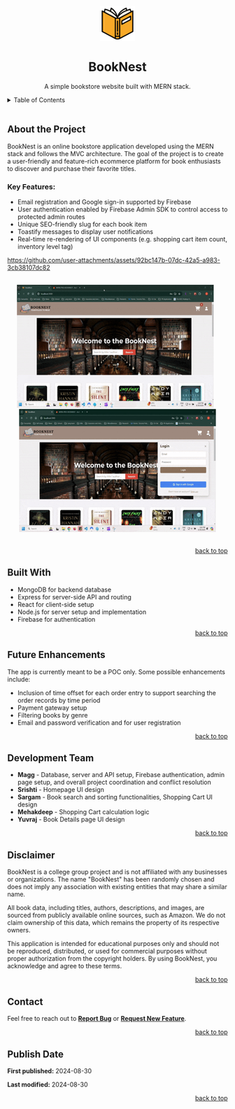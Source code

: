 <a id="readme-top"></a>

<!-- PROJECT LOGO -->
<br />
<div align="center">
  <a href="https://github.com/magg-ting/booknest">
    <img src="assets/logo.png" alt="Logo" width="80" height="80">
  </a>

  <h1 align="center">BookNest</h1>
  <p align="center">
    A simple bookstore website built with MERN stack.
    <br />
  </p>
</div>

<!-- TABLE OF CONTENTS -->
<details>
  <summary>Table of Contents</summary>
  <ol>
    <li><a href="#about-the-project">About the Project</a></li>
    <li><a href="#built-with">Built With</a></li>
    <li><a href="#future-enhancements">Future Enhancements</a></li>
    <li><a href="#developers">Development Team</a></li>
    <li><a href="#disclaimer">Disclaimer</a></li>
    <li><a href="#contact">Contact</a></li>
    <li><a href="#publish-date">Publish Date</a></li>
  </ol>
</details>
<br/>

<!-- ABOUT THE PROJECT -->
<div id="about-the-project">
  <h2>About the Project</h2>
  <p>BookNest is an online bookstore application developed using the MERN stack and follows the MVC architecture.  The  goal  of  the  project  is  to  create  a  user-friendly  and  feature-rich  ecommerce  platform for book enthusiasts to discover and purchase their favorite titles.</p>
  <h3>Key Features:</h3>
  <ul>
    <li>Email registration and Google sign-in supported by Firebase</li>
    <li>User authentication enabled by Firebase Admin SDK to control access to protected admin routes</li>
    <li>Unique SEO-friendly slug for each book item</li>
    <li>Toastify messages to display user notifications</li>
    <li>Real-time re-rendering of UI components (e.g. shopping cart item count, inventory level tag)</li>
  </ul>

https://github.com/user-attachments/assets/92bc147b-07dc-42a5-a983-3cb38107dc82


  
  <br/>
  <div align="center">
    <img src="assets/feature-1.gif" alt="ScreenShot-1" width="450" height="281">
    <span>&ensp;</span>
    <img src="assets/feature-2.gif" alt="ScreenShot-2" width="450" height="281">
  </div>
  <br/>
  <p align="right"><a href="#readme-top">back to top</a></p>
</div>

<!-- BUILT WITH -->
<div id="built-with">
  <h2>Built With</h2>
  <ul>
    <li>MongoDB for backend database</li>
    <li>Express for server-side API and routing</li>
    <li>React for client-side setup</li>
    <li>Node.js for server setup and implementation</li>
    <li>Firebase for authentication</li>
  </ul>
  <p align="right"><a href="#readme-top">back to top</a></p>
</div>

<!-- FUTURE ENHANCEMENTS -->
<div id="future-enhancements">
<h2>Future Enhancements</h2>
<p>The app is currently meant to be a POC only. Some possible enhancements include:</p>
<ul>
  <li>Inclusion of time offset for each order entry to support searching the order records by time period</li>
  <li>Payment gateway setup</li>
  <li>Filtering books by genre</li>
  <li>Email and password verification and for user registration</li>
</ul>
<p align="right"><a href="#readme-top">back to top</a></p>
</div>

<!-- DEVELOPMENT TEAM -->
<div id="developers">
  <h2>Development Team</h2>
  <ul>
    <li><strong>Magg</strong> - Database, server and API setup, Firebase authentication, admin page setup, and overall project coordination and conflict resolution</li>
    <li><strong>Srishti</strong> - Homepage UI design</li>
    <li><strong>Sargam</strong> - Book search and sorting functionalities, Shopping Cart UI design</li>
    <li><strong>Mehakdeep</strong> - Shopping Cart calculation logic</li>
    <li><strong>Yuvraj</strong> - Book Details page UI design</li>
  </ul>
  <p align="right"><a href="#readme-top">back to top</a></p>
</div>

<!-- DISCLAIMER -->
<div id="disclaimer">
  <h2>Disclaimer</h2>
  <p>
    BookNest is a college group project and is not affiliated with any businesses or organizations. The name "BookNest" has been randomly chosen and does not imply any association with existing entities that may share a similar name.
  </p>
  <p>
    All book data, including titles, authors, descriptions, and images, are sourced from publicly available online sources, such as Amazon. We do not claim ownership of this data, which remains the property of its respective owners.
  </p>
  <p>
    This application is intended for educational purposes only and should not be reproduced, distributed, or used for commercial purposes without proper authorization from the copyright holders. By using BookNest, you acknowledge and agree to these terms.
  </p>
  <p align="right"><a href="#readme-top">back to top</a></p>
</div>

<!-- CONTACT -->
<div id="contact">
  <h2>Contact</h2>
  <p>
    Feel free to reach out to <strong><a href="https://github.com/magg-ting/booknest/issues/new?labels=bug&template=bug-report---.md">Report Bug</a></strong> 
    or <strong><a href="https://github.com/magg-ting/booknest/issues/new?labels=enhancement&template=feature-request---.md">Request New Feature</a></strong>.
  </p>
  <p align="right"><a href="#readme-top">back to top</a></p>
</div>

<!-- PUBLISH DATE -->
<div id="publish-date">
  <h2>Publish Date</h2>
  <p><strong>First published:</strong> 2024-08-30</p>
  <p><strong>Last modified:</strong> 2024-08-30</p>   
  <p align="right"><a href="#readme-top">back to top</a></p>
</div>
